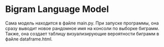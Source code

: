 # Bigram Language Model
Сама модель находится в файле main.py. При запуске программы, она сразу выводит новое рандомное имя на консоли по выборке биграмм.
Также, она создает таблицу визуализирующие вероятности биграмм в файле dataframe.html.
